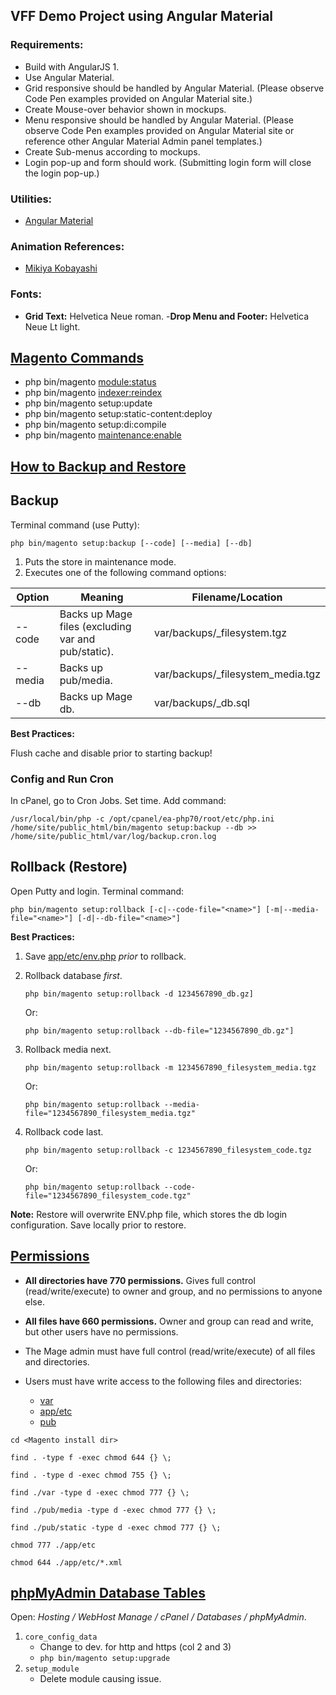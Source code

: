 VFF Demo Project using Angular Material
-----------------

### Requirements:
- Build with AngularJS 1.
- Use Angular Material.
- Grid responsive should be handled by Angular Material. (Please observe Code Pen examples provided on Angular Material site.)
- Create Mouse-over behavior shown in mockups.
- Menu responsive should be handled by Angular Material. (Please observe Code Pen examples provided on Angular Material site or reference other Angular Material Admin panel templates.)
- Create Sub-menus according to mockups.
- Login pop-up and form should work. (Submitting login form will close the login pop-up.)

### Utilities:
- [Angular Material](https://material.angularjs.org/latest/)
 
### Animation References:
- [Mikiya Kobayashi](http://www.mikiyakobayashi.com)
 
### Fonts:
- **Grid Text:** Helvetica Neue roman.
-**Drop Menu and Footer:** Helvetica Neue Lt light.

[Magento Commands](#mage-commands)
----------------------------------------
- php bin/magento [module:status](http://devdocs.magento.com/guides/v2.0/install-gde/install/cli/install-cli-subcommands-enable.html)
- php bin/magento [indexer:reindex](http://devdocs.magento.com/guides/v2.1/config-guide/cli/config-cli-subcommands-index.html)
- php bin/magento setup:update
- php bin/magento setup:static-content:deploy
- php bin/magento setup:di:compile
- php bin/magento [maintenance:enable](http://devdocs.magento.com/guides/v2.0/install-gde/install/cli/install-cli-subcommands-maint.html)

[How to Backup and Restore](#mage-backup)
----------------------------------------
## Backup
Terminal command (use Putty):

```php bin/magento setup:backup [--code] [--media] [--db]```

1. Puts the store in maintenance mode.
2. Executes one of the following command options:

| Option  | Meaning	                                        | Filename/Location                            |
| ------- |-----------------------------------------------------| ---------------------------------------------|
| --code  | Backs up Mage files (excluding var and pub/static). | var/backups/<timestamp>_filesystem.tgz       |
| --media | Backs up pub/media.                                 | var/backups/<timestamp>_filesystem_media.tgz |
| --db    | Backs up Mage db.                                   | var/backups/<timestamp>_db.sql               |


**Best Practices:**

Flush cache and disable prior to starting backup!

### Config and Run Cron

In cPanel, go to Cron Jobs. Set time. Add command:

```/usr/local/bin/php -c /opt/cpanel/ea-php70/root/etc/php.ini /home/site/public_html/bin/magento setup:backup --db >> /home/site/public_html/var/log/backup.cron.log```

## Rollback (Restore)
Open Putty and login. Terminal command:

```php bin/magento setup:rollback [-c|--code-file="<name>"] [-m|--media-file="<name>"] [-d|--db-file="<name>"]```

**Best Practices:**

1. Save [app/etc/env.php]() _prior_ to rollback.

2. Rollback database _first_.

	```php bin/magento setup:rollback -d 1234567890_db.gz]```

	Or:

	```php bin/magento setup:rollback --db-file="1234567890_db.gz"]```


3. Rollback media next.

	```php bin/magento setup:rollback -m 1234567890_filesystem_media.tgz```

	Or:

	```php bin/magento setup:rollback --media-file="1234567890_filesystem_media.tgz"```

4. Rollback code last.

	```php bin/magento setup:rollback -c 1234567890_filesystem_code.tgz```

	Or:

	```php bin/magento setup:rollback --code-file="1234567890_filesystem_code.tgz"```

**Note:** Restore will overwrite ENV.php file, which stores the db login configuration. Save locally prior to restore.


[Permissions](#mage-permissions)
------------------------------------------
- **All directories have 770 permissions.**
	Gives full control (read/write/execute) to owner and group, and no permissions to anyone else.

- **All files have 660 permissions.**
	Owner and group can read and write, but other users have no permissions.

- The Mage admin must have full control (read/write/execute) of all files and directories.

- Users must have write access to the following files and directories:
	- [var]()
	- [app/etc]()
	- [pub]()

```cd <Magento install dir>```

```find . -type f -exec chmod 644 {} \;```

```find . -type d -exec chmod 755 {} \;```

```find ./var -type d -exec chmod 777 {} \;```

```find ./pub/media -type d -exec chmod 777 {} \;```

```find ./pub/static -type d -exec chmod 777 {} \;```

```chmod 777 ./app/etc```

```chmod 644 ./app/etc/*.xml```


[phpMyAdmin Database Tables](#mage-db)
------------------------------------------
Open: *Hosting / WebHost Manage / cPanel / Databases / phpMyAdmin*.

1. ```core_config_data```
	- Change to dev. for http and https (col 2 and 3)
	- ```php bin/magento setup:upgrade```
2. ```setup_module```
	- Delete module causing issue.
